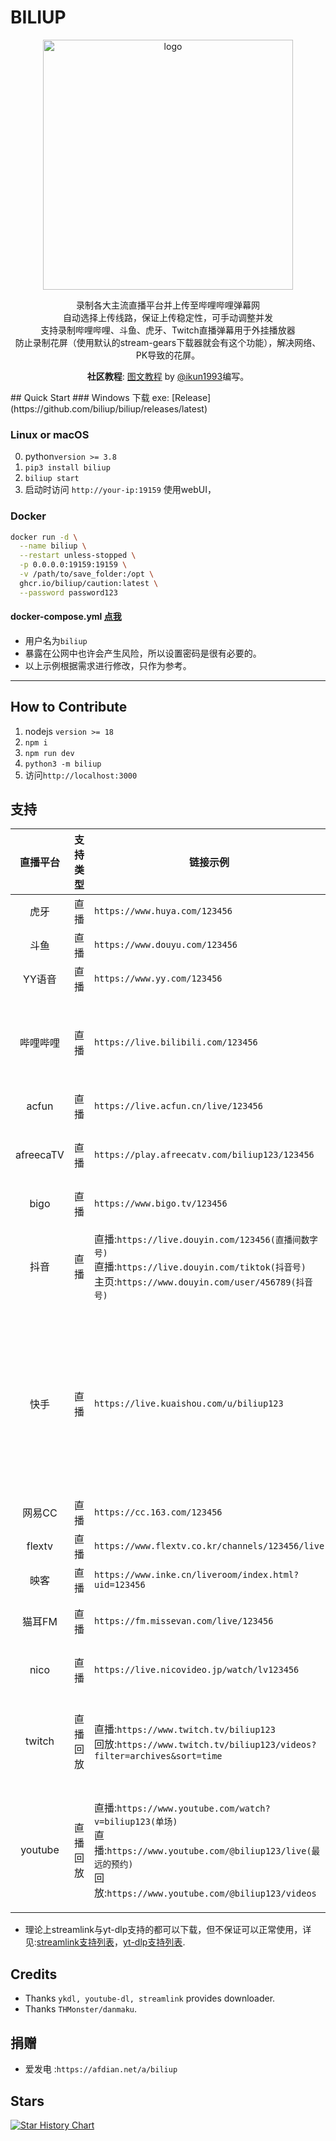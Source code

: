 # BILIUP

<p align="center">
    <img src="https://image.biliup.me/2024-06-26/1719388842-365149-logo.png" width="400" alt="logo">
</p>


  <p align="center">
    录制各大主流直播平台并上传至哔哩哔哩弹幕网<br />
  自动选择上传线路，保证上传稳定性，可手动调整并发<br />
    支持录制哔哩哔哩、斗鱼、虎牙、Twitch直播弹幕用于外挂播放器<br />
 防止录制花屏（使用默认的stream-gears下载器就会有这个功能），解决网络、PK导致的花屏。
<p align="center">
  <b>社区教程</b>: <a href="https://www.bilibili.com/opus/908292536945082370">图文教程</a> by <a href="https://github.com/ikun1993">@ikun1993</a>编写。
</p>
## Quick Start
### Windows
下载 exe: [Release](https://github.com/biliup/biliup/releases/latest)

### Linux or macOS
0. python`version >= 3.8`
1. `pip3 install biliup`
2. `biliup start`
3. 启动时访问 `http://your-ip:19159` 使用webUI，

### Docker
```sh
docker run -d \
  --name biliup \
  --restart unless-stopped \
  -p 0.0.0.0:19159:19159 \
  -v /path/to/save_folder:/opt \
  ghcr.io/biliup/caution:latest \
  --password password123
```
#### docker-compose.yml [点我](https://github.com/biliup/biliup/blob/master/docker-compose.yml) 
* 用户名为`biliup`
* 暴露在公网中也许会产生风险，所以设置密码是很有必要的。
* 以上示例根据需求进行修改，只作为参考。

* * * * * * * * *

## How to Contribute

1. nodejs `version >= 18`
2. `npm i`
3. `npm run dev`
4. `python3 -m biliup`
5. 访问`http://localhost:3000`

## 支持

| 直播平台 | 支持类型      | 链接示例 | 特殊注释 |
| :------:| :--------------: | --------- | ------ |
| 虎牙 | 直播 | `https://www.huya.com/123456` | 可录制弹幕 |
| 斗鱼 | 直播 | `https://www.douyu.com/123456` | 可录制弹幕 |
| YY语音 | 直播 | `https://www.yy.com/123456` |
| 哔哩哔哩 | 直播 | `https://live.bilibili.com/123456` | 特殊分区hls流需要单独配置/可录制弹幕 |
| acfun | 直播 | `https://live.acfun.cn/live/123456` |
| afreecaTV | 直播 | `https://play.afreecatv.com/biliup123/123456` | 录制部分直播时需要登陆 |
| bigo | 直播 | `https://www.bigo.tv/123456` |
| 抖音 | 直播 | 直播:`https://live.douyin.com/123456(直播间数字号)`<br>直播:`https://live.douyin.com/tiktok(抖音号)`<br>主页:`https://www.douyin.com/user/456789(抖音号)` | 使用主页链接或被风控需配置cookies |
| 快手 | 直播 | `https://live.kuaishou.com/u/biliup123` | 监控开播需使用中国大陆IPv4家宽，<br>且24小时内单直播间最多120次请求 |
| 网易CC | 直播 | `https://cc.163.com/123456` |
| flextv | 直播 | `https://www.flextv.co.kr/channels/123456/live` |
| 映客 | 直播 | `https://www.inke.cn/liveroom/index.html?uid=123456` |
| 猫耳FM | 直播 | `https://fm.missevan.com/live/123456` | 猫耳为纯音频流 |
| nico | 直播 | `https://live.nicovideo.jp/watch/lv123456` | 可配置登录信息 |
| twitch | 直播<br>回放 | 直播:`https://www.twitch.tv/biliup123`<br>回放:`https://www.twitch.tv/biliup123/videos?filter=archives&sort=time`  | 可配置登录信息/尽量录制回放/可录制弹幕 |
| youtube | 直播<br>回放 | 直播:`https://www.youtube.com/watch?v=biliup123(单场)`<br>直播:`https://www.youtube.com/@biliup123/live(最远的预约)`<br>回放:`https://www.youtube.com/@biliup123/videos` | 可配置登录信息/尽量录制回放/可配置回放下载日期 |
* 理论上streamlink与yt-dlp支持的都可以下载，但不保证可以正常使用，详见:[streamlink支持列表](https://streamlink.github.io/plugins.html)，[yt-dlp支持列表](https://github.com/yt-dlp/yt-dlp/tree/master/yt_dlp/extractor).


## Credits
* Thanks `ykdl, youtube-dl, streamlink` provides downloader.
* Thanks `THMonster/danmaku`.


## 捐赠
* 爱发电 :`https://afdian.net/a/biliup`


## Stars
[![Star History Chart](https://api.star-history.com/svg?repos=biliup/biliup&type=Date)](https://star-history.com/#biliup/biliup&Date)
